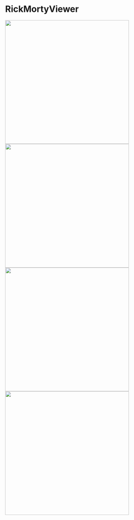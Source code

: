 # RickMortyViewer
<img src="https://user-images.githubusercontent.com/56515163/161423495-fa0fa030-2c0b-496a-898d-4d8400b3d5cc.jpg" height="400"> <img src="https://user-images.githubusercontent.com/56515163/161423524-b68a713d-3fde-4f79-8489-f6e55e2675a7.jpg" height="400"> <img src="https://user-images.githubusercontent.com/56515163/161423540-affae35a-ae66-470d-a79d-d447e2c1b5d4.jpg" height="400"> <img src="https://user-images.githubusercontent.com/56515163/161423551-8d9403de-0677-4e61-83f1-8e22628f584b.jpg" height="400">

